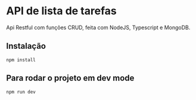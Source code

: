 # API de lista de tarefas

Api Restful com funções CRUD, feita com NodeJS, Typescript e MongoDB.

## Instalação 
`npm install`


## Para rodar o projeto em dev mode
`npm run dev`